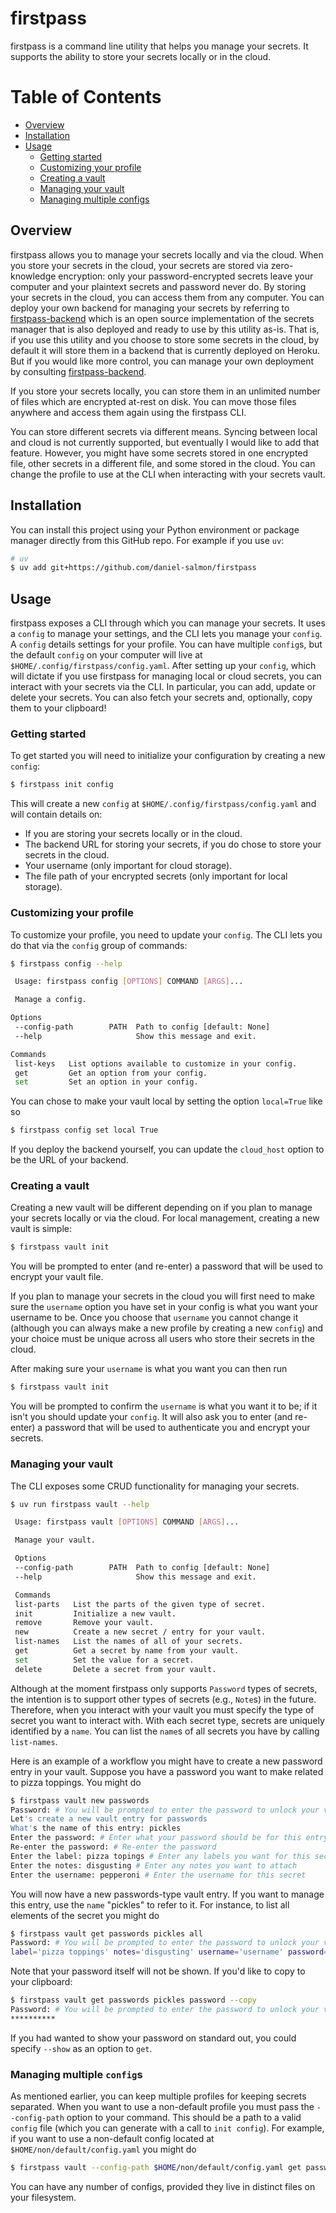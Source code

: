 # firstpass

firstpass is a command line utility that helps you manage your secrets. It
supports the ability to store your secrets locally or in the cloud.

# Table of Contents

- [Overview](#overview)
- [Installation](#installation)
- [Usage](#usage)
  - [Getting started](#getting-started)
  - [Customizing your profile](#customizing-your-profile)
  - [Creating a vault](#creating-a-vault)
  - [Managing your vault](#managing-your-vault)
  - [Managing multiple configs](#managing-multiple-configs)

## Overview <a name="overview"></a>

firstpass allows you to manage your secrets locally and via the cloud. When you
store your secrets in the cloud, your secrets are stored via zero-knowledge
encryption: only your password-encrypted secrets leave your computer and your
plaintext secrets and password never do. By storing your secrets in the cloud,
you can access them from any computer. You can deploy your own backend for
managing your secrets by referring to
[firstpass-backend](https://github.com/daniel-salmon/firstpass-backend) which
is an open source implementation of the secrets manager that is also deployed
and ready to use by this utility as-is. That is, if you use this utility and
you choose to store some secrets in the cloud, by default it will store them in
a backend that is currently deployed on Heroku. But if you would like more
control, you can manage your own deployment by consulting
[firstpass-backend](https://github.com/daniel-salmon/firstpass-backend).

If you store your secrets locally, you can store them in an unlimited number of
files which are encrypted at-rest on disk. You can move those files anywhere
and access them again using the firstpass CLI.

You can store different secrets via different means. Syncing between local and
cloud is not currently supported, but eventually I would like to add that
feature. However, you might have some secrets stored in one encrypted file,
other secrets in a different file, and some stored in the cloud. You can change
the profile to use at the CLI when interacting with your secrets vault.

## Installation <a name="installation"></a>

You can install this project using your Python environment or package manager
directly from this GitHub repo. For example if you use `uv`:

```sh
# uv
$ uv add git+https://github.com/daniel-salmon/firstpass
```

## Usage <a name="usage"></a>

firstpass exposes a CLI through which you can manage your secrets. It uses a
`config` to manage your settings, and the CLI lets you manage your `config`. A
`config` details settings for your profile. You can have multiple `config`s,
but the default `config` on your computer will live at
`$HOME/.config/firstpass/config.yaml`. After setting up your `config`, which
will dictate if you use firstpass for managing local or cloud secrets, you can
interact with your secrets via the CLI. In particular, you can add, update or
delete your secrets. You can also fetch your secrets and, optionally, copy them
to your clipboard!

### Getting started <a name="getting-started"></a>

To get started you will need to initialize your configuration by creating a new
`config`:

```sh
$ firstpass init config
```
This will create a new `config` at `$HOME/.config/firstpass/config.yaml` and will contain details on:

* If you are storing your secrets locally or in the cloud.
* The backend URL for storing your secrets, if you do chose to store your secrets in the cloud.
* Your username (only important for cloud storage).
* The file path of your encrypted secrets (only important for local storage).

### Customizing your profile <a name="customizing-your-profile"></a>

To customize your profile, you need to update your `config`. The CLI lets you
do that via the `config` group of commands:

```sh
$ firstpass config --help

 Usage: firstpass config [OPTIONS] COMMAND [ARGS]...

 Manage a config.

Options
 --config-path        PATH  Path to config [default: None]
 --help                     Show this message and exit.

Commands
 list-keys   List options available to customize in your config.
 get         Get an option from your config.
 set         Set an option in your config.
```

You can chose to make your vault local by setting the option `local=True` like
so

```sh
$ firstpass config set local True
```

If you deploy the backend yourself, you can update the `cloud_host` option to
be the URL of your backend.

### Creating a vault <a name="creating-a-vault"></a>

Creating a new vault will be different depending on if you plan to manage your
secrets locally or via the cloud. For local management, creating a new vault is
simple:

```sh
$ firstpass vault init
```

You will be prompted to enter (and re-enter) a password that will be used to
encrypt your vault file.

If you plan to manage your secrets in the cloud you will first need to make
sure the `username` option you have set in your config is what you want your
username to be. Once you choose that `username` you cannot change it (although
you can always make a new profile by creating a new `config`) and your choice
must be unique across all users who store their secrets in the cloud.

After making sure your `username` is what you want you can then run

```sh
$ firstpass vault init
```

You will be prompted to confirm the `username` is what you want it to be; if it
isn't you should update your `config`. It will also ask you to enter (and
re-enter) a password that will be used to authenticate you and encrypt your
secrets.

### Managing your vault <a name="managing-your-vault"></a>

The CLI exposes some CRUD functionality for managing your secrets.

```sh
$ uv run firstpass vault --help

 Usage: firstpass vault [OPTIONS] COMMAND [ARGS]...

 Manage your vault.

 Options
 --config-path        PATH  Path to config [default: None]
 --help                     Show this message and exit.

 Commands
 list-parts   List the parts of the given type of secret.
 init         Initialize a new vault.
 remove       Remove your vault.
 new          Create a new secret / entry for your vault.
 list-names   List the names of all of your secrets.
 get          Get a secret by name from your vault.
 set          Set the value for a secret.
 delete       Delete a secret from your vault.
```

Although at the moment firstpass only supports `Password` types of secrets, the
intention is to support other types of secrets (e.g., `Note`s) in the future.
Therefore, when you interact with your vault you must specify the type of
secret you want to interact with. With each secret type, secrets are uniquely
identified by a `name`. You can list the `name`s of all secrets you have by
calling `list-names`.

Here is an example of a workflow you might have to create a new password entry
in your vault. Suppose you have a password you want to make related to pizza
toppings. You might do

```sh
$ firstpass vault new passwords
Password: # You will be prompted to enter the password to unlock your vault
Let's create a new vault entry for passwords
What's the name of this entry: pickles
Enter the password: # Enter what your password should be for this entry
Re-enter the password: # Re-enter the password
Enter the label: pizza topings # Enter any labels you want for this secret
Enter the notes: disgusting # Enter any notes you want to attach
Enter the username: pepperoni # Enter the username for this secret
```

You will now have a new passwords-type vault entry. If you want to manage this
entry, use the `name` "pickles" to refer to it. For instance, to list all
elements of the secret you might do

```sh
$ firstpass vault get passwords pickles all
Password: # You will be prompted to enter the password to unlock your vault
label='pizza toppings' notes='disgusting' username='username' password=SecretStr('**********')
```

Note that your password itself will not be shown. If you'd like to copy to your
clipboard:

```sh
$ firstpass vault get passwords pickles password --copy
Password: # You will be prompted to enter the password to unlock your vault
**********
```

If you had wanted to show your password on standard out, you could specify
`--show` as an option to `get`.

### Managing multiple `config`s <a name="managing-multiple-configs"></a>

As mentioned earlier, you can keep multiple profiles for keeping secrets
separated. When you want to use a non-default profile you must pass the
`--config-path` option to your command. This should be a path to a valid
`config` file (which you can generate with a call to `init config`). For
example, if you want to use a non-default config located at
`$HOME/non/default/config.yaml` you might do

```sh
$ firstpass vault --config-path $HOME/non/default/config.yaml get passwords pickles all
```

You can have any number of configs, provided they live in distinct files on
your filesystem.
